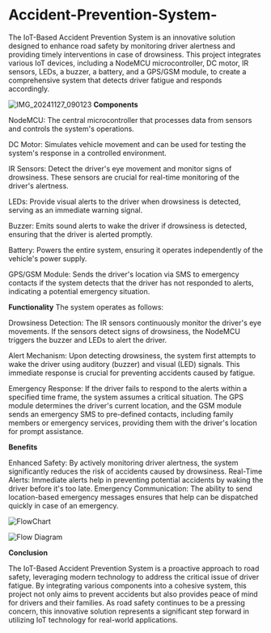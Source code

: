 # Accident-Prevention-System-
The IoT-Based Accident Prevention System is an innovative solution designed to enhance road safety by monitoring driver alertness and providing timely interventions in case of drowsiness. This project integrates various IoT devices, including a NodeMCU microcontroller, DC motor, IR sensors, LEDs, a buzzer, a battery, and a GPS/GSM module,  to create a comprehensive system that detects driver fatigue and responds accordingly.

![IMG_20241127_090123](https://github.com/user-attachments/assets/1e992e4e-4293-44cd-81a7-6158361822a1)
**Components**

NodeMCU: The central microcontroller that processes data from sensors and controls the system's operations.

DC Motor: Simulates vehicle movement and can be used for testing the system's response in a controlled environment.

IR Sensors: Detect the driver's eye movement and monitor signs of drowsiness. These sensors are crucial for real-time monitoring of the driver's alertness.

LEDs: Provide visual alerts to the driver when drowsiness is detected, serving as an immediate warning signal.

Buzzer: Emits sound alerts to wake the driver if drowsiness is detected, ensuring that the driver is alerted promptly.

Battery: Powers the entire system, ensuring it operates independently of the vehicle's power supply.

GPS/GSM Module: Sends the driver's location via SMS to emergency contacts if the system detects that the driver has not responded to alerts, indicating a potential emergency situation.

**Functionality**
The system operates as follows:


Drowsiness Detection: The IR sensors continuously monitor the driver's eye movements. If the sensors detect signs of drowsiness, the NodeMCU triggers the buzzer and LEDs to alert the driver.

Alert Mechanism: Upon detecting drowsiness, the system first attempts to wake the driver using auditory (buzzer) and visual (LED) signals. This immediate response is crucial for preventing accidents caused by fatigue.

Emergency Response: If the driver fails to respond to the alerts within a specified time frame, the system assumes a critical situation. The GPS module determines the driver's current location, and the GSM module sends an emergency SMS to pre-defined contacts, including family members or emergency services, providing them with the driver's location for prompt assistance.

**Benefits**

Enhanced Safety: By actively monitoring driver alertness, the system significantly reduces the risk of accidents caused by drowsiness.
Real-Time Alerts: Immediate alerts help in preventing potential accidents by waking the driver before it's too late.
Emergency Communication: The ability to send location-based emergency messages ensures that help can be dispatched quickly in case of an emergency.

![FlowChart](https://github.com/user-attachments/assets/6c8a64fb-0650-495d-87ca-98a2060062a7)

![Flow Diagram](https://github.com/user-attachments/assets/83897acf-928a-40d5-be3e-985921a638ac)

**Conclusion**

The IoT-Based Accident Prevention System is a proactive approach to road safety, leveraging modern technology to address the critical issue of driver fatigue. By integrating various components into a cohesive system, this project not only aims to prevent accidents but also provides peace of mind for drivers and their families. As road safety continues to be a pressing concern, this innovative solution represents a significant step forward in utilizing IoT technology for real-world applications.




